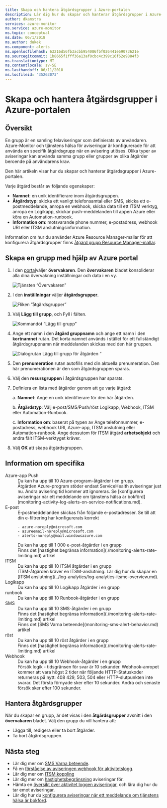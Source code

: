 ```yaml
---
title: Skapa och hantera åtgärdsgrupper i Azure-portalen
description: Lär dig hur du skapar och hanterar åtgärdsgrupper i Azure-portalen.
author: dkamstra
services: azure-monitor
ms.service: azure-monitor
ms.topic: conceptual
ms.date: 06/1/2018
ms.author: dukek
ms.component: alerts
ms.openlocfilehash: 63216d56fb3acbb954086fbf026441e69073621e
ms.sourcegitcommit: 1b8665f1fff36a13af0cbc4c399c16f62e9884f3
ms.translationtype: MT
ms.contentlocale: sv-SE
ms.lasthandoff: 06/11/2018
ms.locfileid: "35263073"
---
```

# <a name="create-and-manage-action-groups-in-the-azure-portal"></a>Skapa och hantera åtgärdsgrupper i Azure-portalen
## <a name="overview"></a>Översikt ##
En grupp är en samling felaviseringar som definierats av användaren. Azure-Monitor och tjänstens hälsa för aviseringar är konfigurerade för att använda en specifik åtgärdsgrupp när en avisering utlöses. Olika typer av aviseringar kan använda samma grupp eller grupper av olika åtgärder beroende på användarens krav.

Den här artikeln visar hur du skapar och hanterar åtgärdsgrupper i Azure-portalen.

Varje åtgärd består av följande egenskaper:

* **Namnet**: en unik identifierare inom åtgärdsgruppen.  
* **Åtgärdstyp**: skicka ett vanligt telefonsamtal eller SMS, skicka ett e-postmeddelande, anropa en webhook, skicka data till ett ITSM verktyg, anropa en Logikapp, skickar push-meddelanden till appen Azure eller köra en Automation-runbook.
* **Information om**: motsvarande phone nummer, e-postadress, webhook URI eller ITSM anslutningsinformation.

Information om hur du använder Azure Resource Manager-mallar för att konfigurera åtgärdsgrupper finns [åtgärd grupp Resource Manager-mallar](monitoring-create-action-group-with-resource-manager-template.md).

## <a name="create-an-action-group-by-using-the-azure-portal"></a>Skapa en grupp med hjälp av Azure portal ##
1. I den [portal](https://portal.azure.com)väljer **övervakaren**. Den **övervakaren** bladet konsoliderar alla dina övervakning inställningar och data i en vy.

    ![Tjänsten ”Övervakaren”](./media/monitoring-action-groups/home-monitor.png)
2. I den **inställningar** väljer **åtgärdsgrupper**.

    ![Fliken ”åtgärdsgrupper”](./media/monitoring-action-groups/action-groups-blade.png)
3. Välj **Lägg till grupp**, och Fyll i fälten.

    ![Kommandot ”Lägg till grupp”](./media/monitoring-action-groups/add-action-group.png)
4. Ange ett namn i den **åtgärd gruppnamn** och ange ett namn i den **kortnamnet** rutan. Det korta namnet används i stället för ett fullständigt åtgärdsgruppnamn när meddelanden skickas med den här gruppen.

      ![Dialogrutan Lägg till grupp för åtgärden ”](./media/monitoring-action-groups/action-group-define.png)

5. Den **prenumeration** rutan autofills med din aktuella prenumeration. Den här prenumerationen är den som åtgärdsgruppen sparas.

6. Välj den **resursgruppen** i åtgärdsgruppen har sparats.

7. Definiera en lista med åtgärder genom att ge varje åtgärd:

    a. **Namnet**: Ange en unik identifierare för den här åtgärden.

    b. **Åtgärdstyp**: Välj e-post/SMS/Push/röst Logikapp, Webhook, ITSM eller Automation-Runbook.

    c. **Information om**: baserat på typen av Ange telefonnummer, e-postadress, webhook URI, Azure-app, ITSM anslutning eller Automation-runbook. Ange dessutom för ITSM åtgärd **arbetsobjekt** och andra fält ITSM-verktyget kräver.

8. Välj **OK** att skapa åtgärdsgruppen.

## <a name="action-specific-information"></a>Information om specifika
<dl>
<dt>Azure-app Push</dt>
<dd>Du kan ha upp till 10 Azure-program-åtgärder i en grupp.</dd>
<dd>Åtgärden Azure-program stöder endast ServiceHealth aviseringar just nu. Andra avisering tid kommer att ignoreras. Se [konfigurera aviseringar när ett meddelande om tjänstens hälsa är bokförd](monitoring-activity-log-alerts-on-service-notifications.md).</dd>

<dt>E-post</dt>
<dd>E-postmeddelanden skickas från följande e-postadresser. Se till att din e-filtrering har konfigurerats korrekt

    - azure-noreply@microsoft.com
    - azureemail-noreply@microsoft.com
    - alerts-noreply@mail.windowsazure.com
    
</dd>
<dd>Du kan ha upp till 1 000 e-post-åtgärder i en grupp</dd>
<dd>Finns det [hastighet begränsa information](./monitoring-alerts-rate-limiting.md) artikel</dd>

<dt>ITSM</dt>
<dd>Du kan ha upp till 10 ITSM åtgärder i en grupp</dd>
<dd>ITSM-åtgärden kräver en ITSM-anslutning. Lär dig hur du skapar en [ITSM anslutning](../log-analytics/log-analytics-itsmc-overview.md).</dd>

<dt>Logikapp</dt>
<dd>Du kan ha upp till 10 Logikapp åtgärder i en grupp</dd>

<dt>runbook</dt>
<dd>Du kan ha upp till 10 Runbook-åtgärder i en grupp</dd>

<dt>SMS</dt>
<dd>Du kan ha upp till 10 SMS-åtgärder i en grupp</dd>
<dd>Finns det [hastighet begränsa information](./monitoring-alerts-rate-limiting.md) artikel</dd>
<dd>Finns det [SMS Varna beteende](monitoring-sms-alert-behavior.md) artikel</dd>

<dt>röst</dt>
<dd>Du kan ha upp till 10 röst åtgärder i en grupp</dd>
<dd>Finns det [hastighet begränsa information](./monitoring-alerts-rate-limiting.md) artikel</dd>

<dt>Webhook</dt>
<dd>Du kan ha upp till 10 Webhook-åtgärder i en grupp
<dd>Försök logik - tidsgränsen för svar är 10 sekunder. Webhook-anropet kommer att vara högst 2 tider när följande HTTP-Statuskoder returneras på nytt: 408 429, 503, 504 eller HTTP-slutpunkten inte svarar. Det första förnyade sker efter 10 sekunder. Andra och senaste försök sker efter 100 sekunder.</dd>
</dl>

## <a name="manage-your-action-groups"></a>Hantera åtgärdsgrupper ##
När du skapar en grupp, är det visas i den **åtgärdsgrupper** avsnitt i den **övervakaren** bladet. Välj den grupp du vill hantera att:

* Lägga till, redigera eller ta bort åtgärder.
* Ta bort åtgärdsgruppen.

## <a name="next-steps"></a>Nästa steg ##
* Lär dig mer om [SMS Varna beteende](monitoring-sms-alert-behavior.md).  
* Få en [förståelse av aviseringen webhook för aktivitetslogg](monitoring-activity-log-alerts-webhook.md).  
* Lär dig mer om [ITSM koppling](../log-analytics/log-analytics-itsmc-overview.md)
* Lär dig mer om [hastighetsbegränsning](monitoring-alerts-rate-limiting.md) aviseringar för.
* Hämta en [översikt över aktivitet loggen aviseringar](monitoring-overview-alerts.md), och lära dig hur du tar emot aviseringar.  
* Lär dig hur du [konfigurera aviseringar när ett meddelande om tjänstens hälsa är bokförd](monitoring-activity-log-alerts-on-service-notifications.md).

